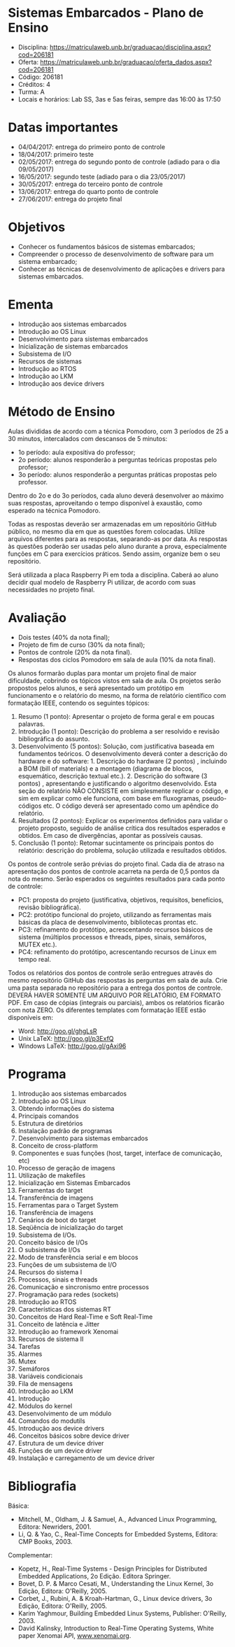 # Sistemas Embarcados - Plano de Ensino

- Disciplina: https://matriculaweb.unb.br/graduacao/disciplina.aspx?cod=206181
- Oferta: https://matriculaweb.unb.br/graduacao/oferta_dados.aspx?cod=206181
- Código: 206181
- Créditos: 4
- Turma: A
- Locais e horários: Lab SS, 3as e 5as feiras, sempre das 16:00 às 17:50

# Datas importantes

- 04/04/2017: entrega do primeiro ponto de controle
- 18/04/2017: primeiro teste
- 02/05/2017: entrega do segundo ponto de controle (adiado para o dia 09/05/2017)
- 16/05/2017: segundo teste (adiado para o dia 23/05/2017)
- 30/05/2017: entrega do terceiro ponto de controle
- 13/06/2017: entrega do quarto ponto de controle
- 27/06/2017: entrega do projeto final

# Objetivos

- Conhecer os fundamentos básicos de sistemas embarcados;
- Compreender o processo de desenvolvimento de software para um sistema embarcado;
- Conhecer as técnicas de desenvolvimento de aplicações e drivers para sistemas embarcados.

# Ementa

- Introdução aos sistemas embarcados
- Introdução ao OS Linux
- Desenvolvimento para sistemas embarcados
- Inicialização de sistemas embarcados
- Subsistema de I/O
- Recursos de sistemas
- Introdução ao RTOS
- Introdução ao LKM
- Introdução aos device drivers

# Método de Ensino

Aulas divididas de acordo com a técnica Pomodoro, com 3 períodos de 25 a 30 minutos, intercalados com descansos de 5 minutos:

- 1o período: aula expositiva do professor;
- 2o período: alunos responderão a perguntas teóricas propostas pelo professor;
- 3o período: alunos responderão a perguntas práticas propostas pelo professor.

Dentro do 2o e do 3o períodos, cada aluno deverá desenvolver ao máximo suas respostas, aproveitando o tempo disponível à exaustão, como esperado na técnica Pomodoro.

Todas as respostas deverão ser armazenadas em um repositório GitHub público, no mesmo dia em que as questões forem colocadas. Utilize arquivos diferentes para as respostas, separando-as por data. As respostas às questões poderão ser usadas pelo aluno durante a prova, especialmente funções em C para exercícios práticos. Sendo assim, organize bem o seu repositório.

Será utilizada a placa Raspberry Pi em toda a disciplina. Caberá ao aluno decidir qual modelo de Raspberry Pi utilizar, de acordo com suas necessidades no projeto final.

# Avaliação

- Dois testes (40% da nota final);
- Projeto de fim de curso (30% da nota final);
- Pontos de controle (20% da nota final).
- Respostas dos ciclos Pomodoro em sala de aula (10% da nota final).

Os alunos formarão duplas para montar um projeto final de maior dificuldade, cobrindo os tópicos vistos em sala de aula. Os projetos serão propostos pelos alunos, e será apresentado um protótipo em funcionamento e o relatório do mesmo, na forma de relatório científico com formatação IEEE, contendo os seguintes tópicos:

  1. Resumo (1 ponto): Apresentar o projeto de forma geral e em poucas palavras.
  2. Introdução (1 ponto): Descrição do problema a ser resolvido e revisão bibliográfica do assunto.
  3. Desenvolvimento (5 pontos): Solução, com justificativa baseada em fundamentos teóricos. O desenvolvimento deverá conter a descrição do hardware e do software:
    1. Descrição do hardware (2 pontos) , incluindo a BOM (bill of materials) e a montagem (diagrama de blocos, esquemático, descrição textual etc.).
    2. Descrição do software (3 pontos) , apresentando e justificando o algoritmo desenvolvido. Esta seção do relatório NÃO CONSISTE em simplesmente replicar o código, e sim em explicar como ele funciona, com base em fluxogramas, pseudo-códigos etc. O código deverá ser apresentado como um apêndice do relatório.
  4. Resultados (2 pontos): Explicar os experimentos definidos para validar o projeto proposto, seguido de análise crítica dos resultados esperados e obtidos. Em caso de divergências, apontar as possíveis causas.
  5. Conclusão (1 ponto): Retomar sucintamente os principais pontos do relatório: descrição do problema, solução utilizada e resultados obtidos.

Os pontos de controle serão prévias do projeto final. Cada dia de atraso na apresentação dos pontos de controle acarreta na perda de 0,5 pontos da nota do mesmo. Serão esperados os seguintes resultados para cada ponto de controle:

- PC1: proposta do projeto (justificativa, objetivos, requisitos, benefícios, revisão bibliográfica).
- PC2: protótipo funcional do projeto, utilizando as ferramentas mais básicas da placa de desenvolvimento, bibliotecas prontas etc.
- PC3: refinamento do protótipo, acrescentando recursos básicos de sistema (múltiplos processos e threads, pipes, sinais, semáforos, MUTEX etc.).
- PC4: refinamento do protótipo, acrescentando recursos de Linux em tempo real.

Todos os relatórios dos pontos de controle serão entregues através do mesmo repositório GitHub das respostas às perguntas em sala de aula. Crie uma pasta separada no repositório para a entrega dos pontos de controle. DEVERÁ HAVER SOMENTE UM ARQUIVO POR RELATÓRIO, EM FORMATO PDF. Em caso de cópias (integrais ou parciais), ambos os relatórios ficarão com nota ZERO. Os diferentes templates com formatação IEEE estão disponíveis em:

- Word: http://goo.gl/ghgLsR
- Unix LaTeX: http://goo.gl/p3ExfQ
- Windows LaTeX: http://goo.gl/gAxi96

# Programa

1. Introdução aos sistemas embarcados
2. Introdução ao OS Linux
  1. Obtendo informações do sistema
  2. Principais comandos
  3. Estrutura de diretórios
  4. Instalação padrão de programas
3. Desenvolvimento para sistemas embarcados
  1. Conceito de cross-platform
  2. Componentes e suas funções (host, target, interface de comunicação, etc)
  3. Processo de geração de imagens
  4. Utilização de makefiles
4. Inicialização em Sistemas Embarcados
  1. Ferramentas do target
  2. Transferência de imagens
  3. Ferramentas para o Target System
  4. Transferência de imagens
  5. Cenários de boot do target
  6. Seqüência de inicialização do target
5. Subsistema de I/Os.
  1. Conceito básico de I/Os
  2. O subsistema de I/Os
  3. Modo de transferência serial e em blocos
  4. Funções de um subsistema de I/O
6. Recursos do sistema I
  1. Processos, sinais e threads
  2. Comunicação e sincronismo entre processos
  3. Programação para redes (sockets)
7. Introdução ao RTOS
  1. Características dos sistemas RT
  2. Conceitos de Hard Real-Time e Soft Real-Time
  3. Conceito de latência e Jitter
  4. Introdução ao framework Xenomai
8. Recursos de sistema II
  1. Tarefas
  2. Alarmes
  3. Mutex
  4. Semáforos
  5. Variáveis condicionais
  6. Fila de mensagens
9. Introdução ao LKM
  1. Introdução
  2. Módulos do kernel
  3. Desenvolvimento de um módulo
  4. Comandos do modutils
10. Introdução aos device drivers
  1. Conceitos básicos sobre device driver
  2. Estrutura de um device driver
  3. Funções de um device driver
  4. Instalação e carregamento de um device driver

# Bibliografia

Básica:

- Mitchell, M., Oldham, J. & Samuel, A., Advanced Linux Programming, Editora: Newriders, 2001.
- Li, Q. & Yao, C., Real-Time Concepts for Embedded Systems, Editora: CMP Books, 2003.

Complementar:

- Kopetz, H., Real-Time Systems - Design Principles for Distributed Embedded Applications, 2o Edição. Editora Springer.
- Bovet, D. P. & Marco Cesati, M., Understanding the Linux Kernel, 3o Edição, Editora: O'Reilly, 2005.
- Corbet, J., Rubini, A. & Kroah-Hartman, G., Linux device drivers, 3o Edição, Editora: O'Reilly, 2005.
- Karim Yaghmour, Building Embedded Linux Systems, Publisher: O'Reilly, 2003.
- David Kalinsky, Introduction to Real-Time Operating Systems, White paper Xenomai API, www.xenomai.org.
